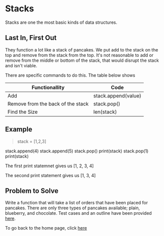 # Stacks
Stacks are one the most basic kinds of data structures. 


## Last In, First Out
They function a lot like a stack of pancakes. We put add to the stack on the top and remove from the stack from the top. It's not reasonable to add or remove from the middle or bottom of the stack, that would disrupt the stack and isn't viable.

There are specific commands to do this. The table below shows

Functionallity                     | Code
---------------------------------- | -------------------
Add                                | stack.append(value)
Remove from the back of the stack  | stack.pop()
Find the Size                      | len(stack)


## Example
> stack = [1,2,3]

stack.append(4)
stack.append(5)
stack.pop()
print(stack)
stack.pop(1)
print(stack)


The first print statemnet gives us [1, 2, 3, 4]

The second print statement gives us [1, 3, 4]



## Problem to Solve
Write a function that will take a list of orders that have been placed for pancakes. There are only three types of pancakes available; plain, blueberry, and chocolate. Test cases and an outline have been provided [here](https://github.com/PaulMcB1234/CSE212_Final_Project_Paul_McBride/blob/main/Pancake_Orders).


To go back to the home page, click [here](https://github.com/PaulMcB1234/CSE212_Final_Project_Paul_McBride/blob/main/0-Welcome.md)
